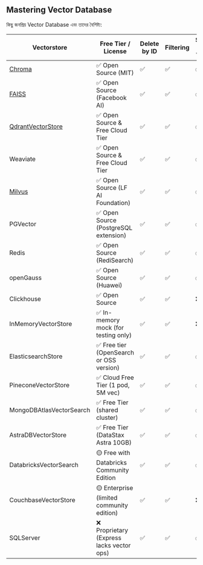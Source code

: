 ## Mastering Vector Database

কিছু জনপ্রিয় Vector Database এবং তাদের বৈশিষ্ট্য:

| Vectorstore                   | Free Tier / License                       | Delete by ID | Filtering | Search by Vector | Search with score | Async | Passes Standard Tests | Multi Tenancy | IDs in add Documents |
| ----------------------------- | ----------------------------------------- | ------------ | --------- | ---------------- | ----------------- | ----- | --------------------- | ------------- | -------------------- |
| [Chroma](/chroma)             | ✅ Open Source (MIT)                      | ✅           | ✅        | ✅               | ✅                | ✅    | ❌                    | ❌            | ❌                   |
| [FAISS](/faiss/)              | ✅ Open Source (Facebook AI)              | ✅           | ✅        | ✅               | ✅                | ✅    | ❌                    | ❌            | ❌                   |
| [QdrantVectorStore](/qdrant/) | ✅ Open Source & Free Cloud Tier          | ✅           | ✅        | ✅               | ✅                | ✅    | ❌                    | ❌            | ❌                   |
| Weaviate                      | ✅ Open Source & Free Cloud Tier          | ✅           | ✅        | ✅               | ✅                | ✅    | ❌                    | ✅            | ❌                   |
| [Milvus](/milvus/)            | ✅ Open Source (LF AI Foundation)         | ✅           | ✅        | ✅               | ✅                | ✅    | ✅                    | ✅            | ✅                   |
| PGVector                      | ✅ Open Source (PostgreSQL extension)     | ✅           | ✅        | ✅               | ✅                | ✅    | ❌                    | ❌            | ❌                   |
| Redis                         | ✅ Open Source (RediSearch)               | ✅           | ✅        | ✅               | ✅                | ✅    | ❌                    | ❌            | ❌                   |
| openGauss                     | ✅ Open Source (Huawei)                   | ✅           | ✅        | ✅               | ✅                | ❌    | ✅                    | ❌            | ✅                   |
| Clickhouse                    | ✅ Open Source                            | ✅           | ✅        | ❌               | ✅                | ❌    | ❌                    | ❌            | ❌                   |
| InMemoryVectorStore           | ✅ In-memory mock (for testing only)      | ✅           | ✅        | ❌               | ✅                | ✅    | ❌                    | ❌            | ❌                   |
| ElasticsearchStore            | ✅ Free tier (OpenSearch or OSS version)  | ✅           | ✅        | ✅               | ✅                | ✅    | ❌                    | ❌            | ❌                   |
| PineconeVectorStore           | ✅ Cloud Free Tier (1 pod, 5M vec)        | ✅           | ✅        | ✅               | ❌                | ✅    | ❌                    | ❌            | ❌                   |
| MongoDBAtlasVectorSearch      | ✅ Free Tier (shared cluster)             | ✅           | ✅        | ✅               | ✅                | ✅    | ❌                    | ❌            | ❌                   |
| AstraDBVectorStore            | ✅ Free Tier (DataStax Astra 10GB)        | ✅           | ✅        | ✅               | ✅                | ✅    | ❌                    | ❌            | ❌                   |
| DatabricksVectorSearch        | 🟡 Free with Databricks Community Edition | ✅           | ✅        | ✅               | ✅                | ✅    | ❌                    | ❌            | ❌                   |
| CouchbaseVectorStore          | 🟡 Enterprise (limited community edition) | ✅           | ✅        | ❌               | ✅                | ✅    | ❌                    | ❌            | ❌                   |
| SQLServer                     | ❌ Proprietary (Express lacks vector ops) | ✅           | ✅        | ✅               | ✅                | ❌    | ❌                    | ❌            | ❌                   |
